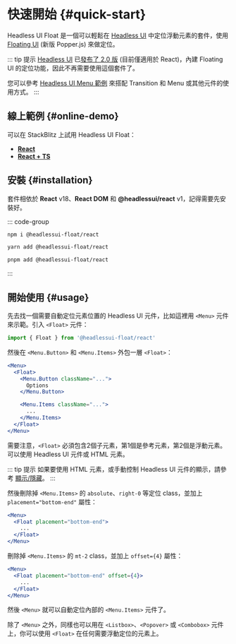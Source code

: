 # 快速開始 {#quick-start}

Headless UI Float 是一個可以輕鬆在 [Headless UI](https://headlessui.com/) 中定位浮動元素的套件，使用 [Floating UI](https://floating-ui.com/) (新版 Popper.js) 來做定位。

::: tip 提示
[Headless UI](https://headlessui.com/) 已[發布了 2.0 版](https://tailwindcss.com/blog/headless-ui-v2#built-in-anchor-positioning) (目前僅適用於 React)，內建 Floating UI 的定位功能，因此不再需要使用這個套件了。

您可以參考 [Headless UI Menu 範例](https://github.com/tailwindlabs/headlessui/blob/7be23e5c7e2e71218cdba405ea4f4aca7924acc8/playgrounds/react/pages/menu/menu-with-transition.tsx) 來搭配 Transition 和 Menu 或其他元件的使用方式。
:::

## 線上範例 {#online-demo}

可以在 StackBlitz 上試用 Headless UI Float：

* [**React**](https://stackblitz.com/github/ycs77/headlessui-float/tree/main/examples/example-react?file=src%2Fpages%2Ffloatingui-options.jsx)
* [**React + TS**](https://stackblitz.com/github/ycs77/headlessui-float/tree/main/examples/example-react-ts?file=src%2Fpages%2Ffloatingui-options.tsx)

## 安裝 {#installation}

套件相依於 **React** v18、**React DOM** 和 **@headlessui/react** v1，記得需要先安裝好。

::: code-group

```bash [npm]
npm i @headlessui-float/react
```

```bash [yarn]
yarn add @headlessui-float/react
```

```bash [pnpm]
pnpm add @headlessui-float/react
```

:::

## 開始使用 {#usage}

先去找一個需要自動定位元素位置的 Headless UI 元件，比如這裡用 `<Menu>` 元件來示範。引入 `<Float>` 元件：

```js
import { Float } from '@headlessui-float/react'
```

然後在 `<Menu.Button>` 和 `<Menu.Items>` 外包一層 `<Float>`：

```jsx {2,10}
<Menu>
  <Float>
    <Menu.Button className="...">
      Options
    </Menu.Button>

    <Menu.Items className="...">
      ...
    </Menu.Items>
  </Float>
</Menu>
```

需要注意，`<Float>` 必須包含2個子元素，第1個是參考元素，第2個是浮動元素。可以使用 Headless UI 元件或 HTML 元素。

::: tip 提示
如果要使用 HTML 元素，或手動控制 Headless UI 元件的顯示，請參考 [顯示/隱藏](other-options.md#show-hide)。
:::

然後刪除掉 `<Menu.Items>` 的 `absolute`、`right-0` 等定位 class，並加上 `placement="bottom-end"` 屬性：

```jsx
<Menu>
  <Float placement="bottom-end">
    ...
  </Float>
</Menu>
```

刪除掉 `<Menu.Items>` 的 `mt-2` class，並加上 `offset={4}` 屬性：

```jsx
<Menu>
  <Float placement="bottom-end" offset={4}>
    ...
  </Float>
</Menu>
```

然後 `<Menu>` 就可以自動定位內部的 `<Menu.Items>` 元件了。

除了 `<Menu>` 之外，同樣也可以用在 `<Listbox>`、`<Popover>` 或 `<Combobox>` 元件上，你可以使用 `<Float>` 在任何需要浮動定位的元素上。
